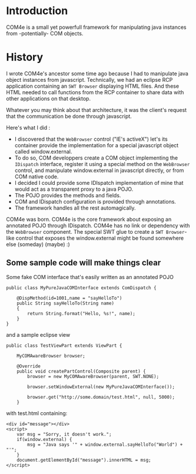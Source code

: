 # Introduction #

COM4e is a small yet powerfull framework for manipulating java instances from -potentially- COM objects.


# History #

I wrote COM4e's ancestor some time ago because I had to manipulate java object instances from javascript.
Technically, we had an eclipse RCP application containing an `SWT Browser` displaying HTML files. And these HTML needed to call functions from the RCP container to share data with other applications on that desktop.

Whatever you may think about that architecture, it was the client's request that the communication be done through javascript.

Here's what I did :
  * I discovered that the `WebBrowser` control ("IE's activeX") let's its container provide the implementation for a special javascript object called window.external.
  * To do so, COM developpers create a COM object implementing the `IDispatch` interface, register it using a special method on the `WebBrowser` control, and manipulate window.external in javascript directly, or from COM native code.
  * I decided I could provide some IDIspatch implementation of mine that would act as a transparent proxy to a java POJO.
  * The POJO provides the methods and fields.
  * COM and IDispatch configuration is provided through annotations.
  * The framework handles all the rest automagically.

COM4e was born. COM4e is the core framework about exposing an annotated POJO through IDispatch. COM4e has no link or dependency with the `WebBrowser` component. The special SWT glue to create a `SWT Browser`-like control that exposes the window.external might be found somewhere else (someday) (maybe) :)

## Some sample code will make things clear ##

Some fake COM interface that's easily written as an annotated POJO
```
public class MyPureJavaCOMInterface extends ComDispatch {
	
	@DispMethod(id=1001,name = "sayHelloTo")
	public String sayHelloTo(String name)
	{
		return String.format("Hello, %s!", name);
	}	
}
```
and a sample eclipse view
```
public class TestViewPart extends ViewPart {

	MyCOMAwareBrowser browser;
	
	@Override
	public void createPartControl(Composite parent) {
		browser = new MyCOMAwareBrowser(parent, SWT.NONE);
		
		browser.setWindowExternal(new MyPureJavaCOMInterface());
		
		browser.get("http://some.domain/test.html", null, 5000);
	}
```

with test.html containing:
```
<div id="message"></div>
<script>
	var msg = "Sorry, it doesn't work.";
	if(window.external) {
		msg = "Java says '" + window.external.sayHelloTo("World") + "'";
	}
	document.getElementById("message").innerHTML = msg;
</script>
```